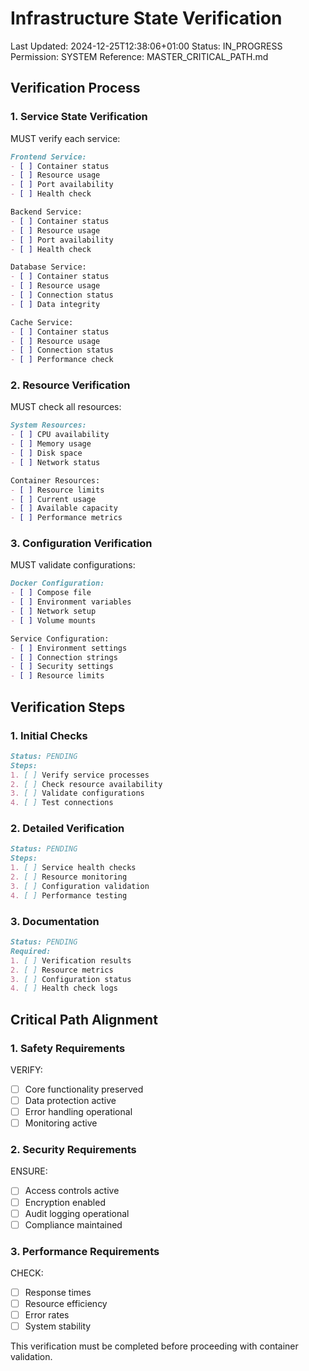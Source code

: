 # Infrastructure State Verification
Last Updated: 2024-12-25T12:38:06+01:00
Status: IN_PROGRESS
Permission: SYSTEM
Reference: MASTER_CRITICAL_PATH.md

## Verification Process

### 1. Service State Verification
MUST verify each service:
```markdown
Frontend Service:
- [ ] Container status
- [ ] Resource usage
- [ ] Port availability
- [ ] Health check

Backend Service:
- [ ] Container status
- [ ] Resource usage
- [ ] Port availability
- [ ] Health check

Database Service:
- [ ] Container status
- [ ] Resource usage
- [ ] Connection status
- [ ] Data integrity

Cache Service:
- [ ] Container status
- [ ] Resource usage
- [ ] Connection status
- [ ] Performance check
```

### 2. Resource Verification
MUST check all resources:
```markdown
System Resources:
- [ ] CPU availability
- [ ] Memory usage
- [ ] Disk space
- [ ] Network status

Container Resources:
- [ ] Resource limits
- [ ] Current usage
- [ ] Available capacity
- [ ] Performance metrics
```

### 3. Configuration Verification
MUST validate configurations:
```markdown
Docker Configuration:
- [ ] Compose file
- [ ] Environment variables
- [ ] Network setup
- [ ] Volume mounts

Service Configuration:
- [ ] Environment settings
- [ ] Connection strings
- [ ] Security settings
- [ ] Resource limits
```

## Verification Steps

### 1. Initial Checks
```markdown
Status: PENDING
Steps:
1. [ ] Verify service processes
2. [ ] Check resource availability
3. [ ] Validate configurations
4. [ ] Test connections
```

### 2. Detailed Verification
```markdown
Status: PENDING
Steps:
1. [ ] Service health checks
2. [ ] Resource monitoring
3. [ ] Configuration validation
4. [ ] Performance testing
```

### 3. Documentation
```markdown
Status: PENDING
Required:
1. [ ] Verification results
2. [ ] Resource metrics
3. [ ] Configuration status
4. [ ] Health check logs
```

## Critical Path Alignment

### 1. Safety Requirements
VERIFY:
- [ ] Core functionality preserved
- [ ] Data protection active
- [ ] Error handling operational
- [ ] Monitoring active

### 2. Security Requirements
ENSURE:
- [ ] Access controls active
- [ ] Encryption enabled
- [ ] Audit logging operational
- [ ] Compliance maintained

### 3. Performance Requirements
CHECK:
- [ ] Response times
- [ ] Resource efficiency
- [ ] Error rates
- [ ] System stability

This verification must be completed before proceeding with container validation.
